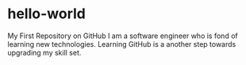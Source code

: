 # hello-world
My First Repository on GitHub
I am a software engineer who is fond of learning new technologies.
Learning GitHub is a another step towards upgrading my skill set.
